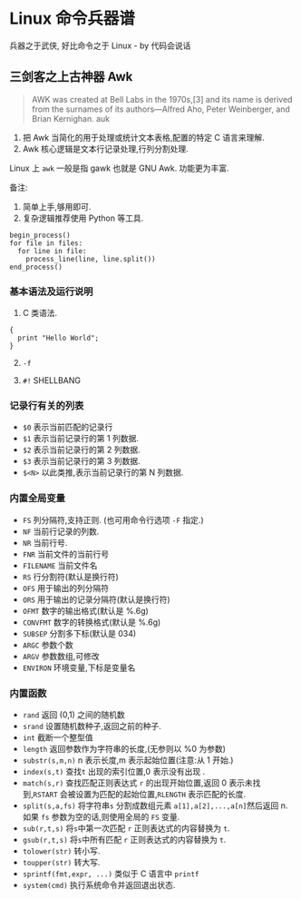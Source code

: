 # Linux 命令兵器谱

兵器之于武侠, 好比命令之于 Linux - by 代码会说话

## 三剑客之上古神器 Awk

> AWK was created at Bell Labs in the 1970s,[3] and its name is derived from the surnames of its authors—Alfred Aho, Peter Weinberger, and Brian Kernighan.
> auk

1. 把 Awk 当简化的用于处理或统计文本表格,配置的特定 C 语言来理解.
2. Awk 核心逻辑是文本行记录处理,行列分割处理.

Linux 上 `awk` 一般是指 gawk 也就是 GNU Awk. 功能更为丰富.

备注:

1. 简单上手,够用即可.
2. 复杂逻辑推荐使用 Python 等工具.

```python3
begin_process()
for file in files:
  for line in file:
    process_line(line, line.split())
end_process()
```

### 基本语法及运行说明

1. C 类语法.

```
{
  print "Hello World";
}
```

2. `-f`

3. `#!` SHELLBANG

### 记录行有关的列表

- `$0` 表示当前匹配的记录行
- `$1` 表示当前记录行的第 1 列数据.
- `$2` 表示当前记录行的第 2 列数据.
- `$3` 表示当前记录行的第 3 列数据.
- `$<N>` 以此类推,表示当前记录行的第 N 列数据.

### 内置全局变量

- `FS` 列分隔符,支持正则. (也可用命令行选项 `-F` 指定.)
- `NF` 当前行记录的列数.
- `NR` 当前行号.
- `FNR` 当前文件的当前行号
- `FILENAME` 当前文件名
- `RS` 行分割符(默认是换行符)
- `OFS` 用于输出的列分隔符
- `ORS` 用于输出的记录分隔符(默认是换行符)
- `OFMT` 数字的输出格式(默认是 %.6g)
- `CONVFMT` 数字的转换格式(默认是 %.6g)
- `SUBSEP` 分割多下标(默认是 034)
- `ARGC` 参数个数
- `ARGV` 参数数组,可修改
- `ENVIRON` 环境变量,下标是变量名

### 内置函数

- `rand` 返回 (0,1) 之间的随机数
- `srand` 设置随机数种子,返回之前的种子.
- `int` 截断一个整型值
- `length` 返回参数作为字符串的长度,(无参则以 %0 为参数)
- `substr(s,m,n)` n 表示长度,m 表示起始位置(注意:从 1 开始.)
- `index(s,t)` 查找`t` 出现的索引位置,0 表示没有出现 .
- `match(s,r)` 查找匹配正则表达式 `r` 的出现开始位置,返回 0 表示未找到,`RSTART` 会被设置为匹配的起始位置,`RLENGTH` 表示匹配的长度.
- `split(s,a,fs)` 将字符串`s` 分割成数组元素 `a[1],a[2],...,a[n]`然后返回 n.
  如果 `fs` 参数为空的话,则使用全局的 `FS` 变量.
- `sub(r,t,s)` 将`s`中第一次匹配 `r` 正则表达式的内容替换为 `t`.
- `gsub(r,t,s)` 将`s`中所有匹配 `r` 正则表达式的内容替换为 `t`.
- `tolower(str)` 转小写.
- `toupper(str)` 转大写.
- `sprintf(fmt,expr, ...)` 类似于 C 语言中 `printf`
- `system(cmd)` 执行系统命令并返回退出状态.

